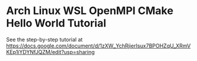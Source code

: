# Arch Linux WSL OpenMPI CMake Hello World Tutorial

See the step-by-step tutorial at <https://docs.google.com/document/d/1zXW_YchRjierIsux7BPOHZqU_XRmVKEp1iYDYNfJQZM/edit?usp=sharing>
